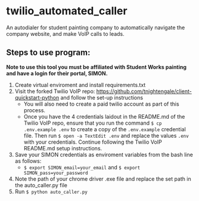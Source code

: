 # twilio_automated_caller
An autodialer for student painting company to automatically navigate the company website, and make VoIP calls to leads.


## Steps to use program:
**Note to use this tool you must be affiliated with Student Works painting and have a login for their portal, SIMON.**

1. Create virtual enviroment and install requirements.txt
2. Visit the forked Twilio VoIP repo: https://github.com/tnightengale/client-quickstart-python and follow the set-up instructions
    * You will also need to create a paid twilio account as part of this process.
    * Once you have the 4 credentials laidout in the README.md of the Twilio VoIP repo, ensure that you run the command `$ cp .env.example .env` to create a copy of the `.env.example` credential file. Then run `$ open -a TextEdit .env` and replace the values `.env ` with your credentials. Continue following the Twilio VoIP README.md setup instructions. 
3. Save your SIMON credentials as enviroment variables from the bash line as follows:
    * `$ export SIMON_email=your_email` and `$ export SIMON_pass=your_password`
4. Note the path of your chrome driver .exe file and replace the set path in the auto_caller.py file
5. Run `$ python auto_caller.py`
